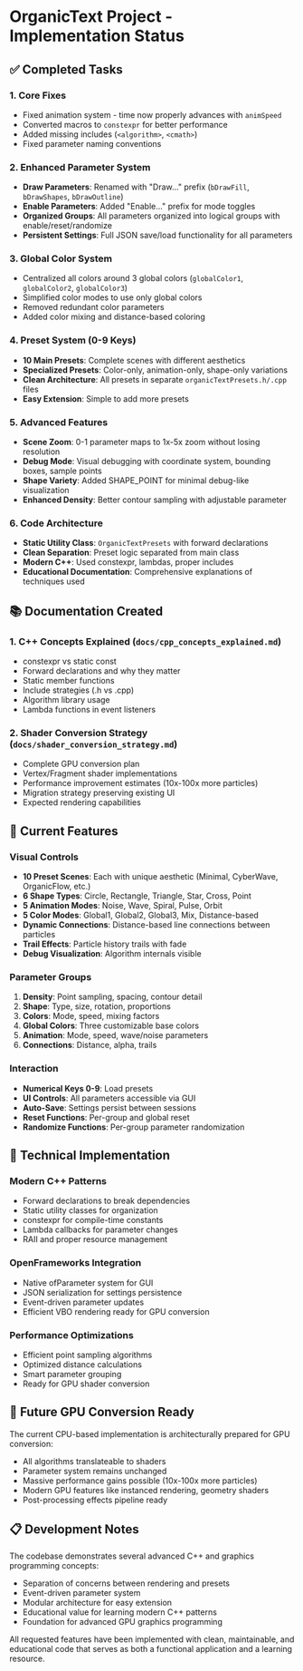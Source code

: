# OrganicText Project - Implementation Status

## ✅ Completed Tasks

### 1. Core Fixes
- Fixed animation system - time now properly advances with `animSpeed`
- Converted macros to `constexpr` for better performance
- Added missing includes (`<algorithm>`, `<cmath>`)
- Fixed parameter naming conventions

### 2. Enhanced Parameter System
- **Draw Parameters**: Renamed with "Draw..." prefix (`bDrawFill`, `bDrawShapes`, `bDrawOutline`)
- **Enable Parameters**: Added "Enable..." prefix for mode toggles
- **Organized Groups**: All parameters organized into logical groups with enable/reset/randomize
- **Persistent Settings**: Full JSON save/load functionality for all parameters

### 3. Global Color System
- Centralized all colors around 3 global colors (`globalColor1`, `globalColor2`, `globalColor3`)
- Simplified color modes to use only global colors
- Removed redundant color parameters
- Added color mixing and distance-based coloring

### 4. Preset System (0-9 Keys)
- **10 Main Presets**: Complete scenes with different aesthetics
- **Specialized Presets**: Color-only, animation-only, shape-only variations
- **Clean Architecture**: All presets in separate `organicTextPresets.h/.cpp` files
- **Easy Extension**: Simple to add more presets

### 5. Advanced Features
- **Scene Zoom**: 0-1 parameter maps to 1x-5x zoom without losing resolution
- **Debug Mode**: Visual debugging with coordinate system, bounding boxes, sample points
- **Shape Variety**: Added SHAPE_POINT for minimal debug-like visualization
- **Enhanced Density**: Better contour sampling with adjustable parameter

### 6. Code Architecture
- **Static Utility Class**: `OrganicTextPresets` with forward declarations
- **Clean Separation**: Preset logic separated from main class
- **Modern C++**: Used constexpr, lambdas, proper includes
- **Educational Documentation**: Comprehensive explanations of techniques used

## 📚 Documentation Created

### 1. C++ Concepts Explained (`docs/cpp_concepts_explained.md`)
- constexpr vs static const
- Forward declarations and why they matter
- Static member functions
- Include strategies (.h vs .cpp)
- Algorithm library usage
- Lambda functions in event listeners

### 2. Shader Conversion Strategy (`docs/shader_conversion_strategy.md`)
- Complete GPU conversion plan
- Vertex/Fragment shader implementations
- Performance improvement estimates (10x-100x more particles)
- Migration strategy preserving existing UI
- Expected rendering capabilities

## 🎨 Current Features

### Visual Controls
- **10 Preset Scenes**: Each with unique aesthetic (Minimal, CyberWave, OrganicFlow, etc.)
- **6 Shape Types**: Circle, Rectangle, Triangle, Star, Cross, Point
- **5 Animation Modes**: Noise, Wave, Spiral, Pulse, Orbit
- **5 Color Modes**: Global1, Global2, Global3, Mix, Distance-based
- **Dynamic Connections**: Distance-based line connections between particles
- **Trail Effects**: Particle history trails with fade
- **Debug Visualization**: Algorithm internals visible

### Parameter Groups
1. **Density**: Point sampling, spacing, contour detail
2. **Shape**: Type, size, rotation, proportions  
3. **Colors**: Mode, speed, mixing factors
4. **Global Colors**: Three customizable base colors
5. **Animation**: Mode, speed, wave/noise parameters
6. **Connections**: Distance, alpha, trails

### Interaction
- **Numerical Keys 0-9**: Load presets
- **UI Controls**: All parameters accessible via GUI
- **Auto-Save**: Settings persist between sessions
- **Reset Functions**: Per-group and global reset
- **Randomize Functions**: Per-group parameter randomization

## 🔧 Technical Implementation

### Modern C++ Patterns
- Forward declarations to break dependencies
- Static utility classes for organization
- constexpr for compile-time constants
- Lambda callbacks for parameter changes
- RAII and proper resource management

### OpenFrameworks Integration
- Native ofParameter system for GUI
- JSON serialization for settings persistence
- Event-driven parameter updates
- Efficient VBO rendering ready for GPU conversion

### Performance Optimizations
- Efficient point sampling algorithms
- Optimized distance calculations
- Smart parameter grouping
- Ready for GPU shader conversion

## 🚀 Future GPU Conversion Ready

The current CPU-based implementation is architecturally prepared for GPU conversion:
- All algorithms translateable to shaders
- Parameter system remains unchanged
- Massive performance gains possible (10x-100x more particles)
- Modern GPU features like instanced rendering, geometry shaders
- Post-processing effects pipeline ready

## 📋 Development Notes

The codebase demonstrates several advanced C++ and graphics programming concepts:
- Separation of concerns between rendering and presets
- Event-driven parameter system
- Modular architecture for easy extension
- Educational value for learning modern C++ patterns
- Foundation for advanced GPU graphics programming

All requested features have been implemented with clean, maintainable, and educational code that serves as both a functional application and a learning resource.